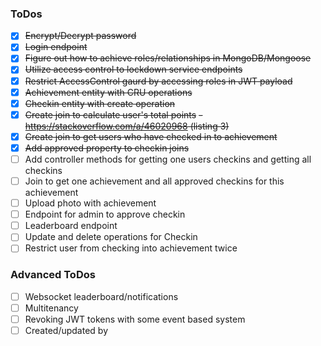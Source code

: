 ### ToDos
- [x] ~~Encrypt/Decrypt password~~
- [x] ~~Login endpoint~~
- [x] ~~Figure out how to achieve roles/relationships in MongoDB/Mongoose~~
- [x] ~~Utilize access control to lockdown service endpoints~~
- [x] ~~Restrict AccessControl gaurd by accessing roles in JWT payload~~
- [x] ~~Achievement entity with CRU operations~~
- [x] ~~Checkin entity with create operation~~
- [x] ~~Create join to calculate user's total points~~
    ~~- https://stackoverflow.com/a/46020968 (listing 3)~~
- [x] ~~Create join to get users who have checked in to achievement~~
- [x] ~~Add approved property to checkin joins~~
- [ ] Add controller methods for getting one users checkins and getting all checkins
- [ ] Join to get one achievement and all approved checkins for this achievement
- [ ] Upload photo with achievement
- [ ] Endpoint for admin to approve checkin
- [ ] Leaderboard endpoint
- [ ] Update and delete operations for Checkin
- [ ] Restrict user from checking into achievement twice

### Advanced ToDos
- [ ] Websocket leaderboard/notifications
- [ ] Multitenancy
- [ ] Revoking JWT tokens with some event based system
- [ ] Created/updated by